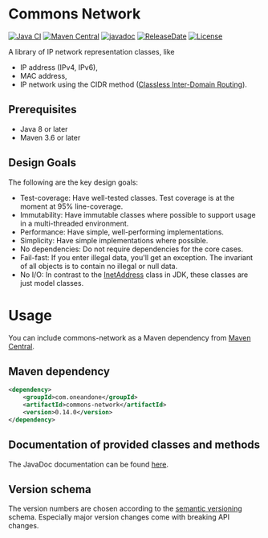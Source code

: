 Commons Network
============
[![Java CI](https://github.com/1and1/commons-network/actions/workflows/maven.yml/badge.svg)](https://github.com/1and1/commons-network/actions/workflows/maven.yml)
[![Maven Central](https://maven-badges.herokuapp.com/maven-central/com.oneandone/commons-network/badge.svg)](https://maven-badges.herokuapp.com/maven-central/com.oneandone/commons-network)
[![javadoc](https://javadoc.io/badge2/com.oneandone/commons-network/javadoc.svg)](https://javadoc.io/doc/com.oneandone/commons-network)
[![ReleaseDate](https://img.shields.io/github/release-date/1and1/commons-network)](https://github.com/1and1/commons-network/releases)
[![License](https://img.shields.io/badge/License-Apache%202.0-blue.svg)](https://opensource.org/licenses/Apache-2.0)

A library of IP network representation classes, like
*   IP address (IPv4, IPv6),
*   MAC address,
*   IP network using the CIDR method ([Classless Inter-Domain Routing](https://en.wikipedia.org/wiki/Classless_Inter-Domain_Routing)).

## Prerequisites

* Java 8 or later
* Maven 3.6 or later
 
## Design Goals

The following are the key design goals:
*   Test-coverage: Have well-tested classes. Test coverage is at the moment at 95% line-coverage.
*   Immutability: Have immutable classes where possible to support usage in a multi-threaded environment.
*   Performance: Have simple, well-performing implementations.
*   Simplicity: Have simple implementations where possible.
*   No dependencies: Do not require dependencies for the core cases.
*   Fail-fast: If you enter illegal data, you'll get an exception. The invariant
    of all objects is to contain no illegal or null data.
*   No I/O: In contrast to the [InetAddress](https://docs.oracle.com/javase/7/docs/api/java/net/InetAddress.html) class
    in JDK, these classes are just model classes.

Usage
============
You can include commons-network as a Maven dependency from
[Maven Central](https://mvnrepository.com/artifact/com.oneandone/commons-network).

## Maven dependency

```xml
<dependency>
    <groupId>com.oneandone</groupId>
    <artifactId>commons-network</artifactId>
    <version>0.14.0</version>
</dependency>
```

## Documentation of provided classes and methods

The JavaDoc documentation can be found [here](https://javadoc.io/doc/com.oneandone/commons-network).

## Version schema

The version numbers are chosen according to the
[semantic versioning](https://semver.org/) schema.
Especially major version changes come with breaking API
changes.
